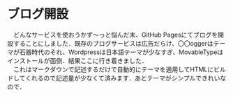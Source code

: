 # ブログ開設
　どんなサービスを使おうかず～っと悩んだ末、GitHub Pagesにてブログを開設することにしました．既存のブログサービスは広告だらけ、〇〇oggerはテーマが石器時代のそれ、Wordpressは日本語テーマが少なすぎ、MovableTypeはインストールが面倒．結果ここに行き着きました．  
　これはマークダウンで記述するだけで自動的にテーマを適用してHTMLにビルドしてくれるので記述量が少なくて済みます．あとテーマがシンプルできれいなので．